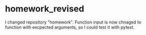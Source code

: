 # homework_revised
I changed repository "homework". Function input is now chnaged to function with excpected arguments, so I could test it with pytest. 
